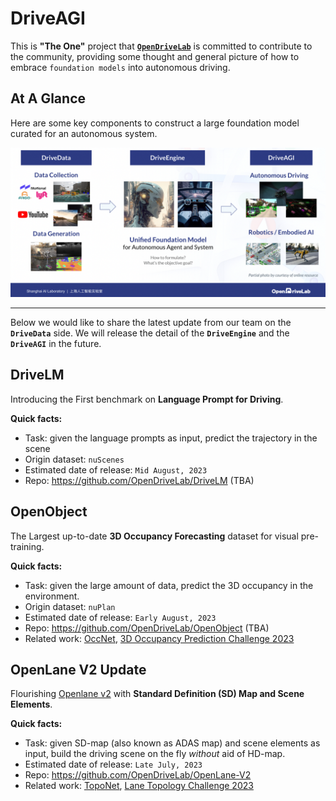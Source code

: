 # DriveAGI
This is **"The One"** project that [**`OpenDriveLab`**](https://opendrivelab.com/) is committed to contribute to the community, providing some thought and general picture of how to embrace `foundation models` into autonomous driving.

## At A Glance

Here are some key components to construct a large foundation model curated for an autonomous system.

![overview](assets/overview.png "overview")

---
Below we would like to share the latest update from our team on the **`DriveData`** side. We will release the detail of the **`DriveEngine`** and the **`DriveAGI`** in the future.

## DriveLM
Introducing the First benchmark on **Language Prompt for Driving**.

**Quick facts:**
- Task: given the language prompts as input, predict the trajectory in the scene
- Origin dataset: `nuScenes`
- Estimated date of release: `Mid August, 2023`
- Repo: https://github.com/OpenDriveLab/DriveLM (TBA)

## OpenObject
The Largest up-to-date **3D Occupancy Forecasting** dataset for visual pre-training.

**Quick facts:**
- Task: given the large amount of data, predict the 3D occupancy in the environment. 
- Origin dataset: `nuPlan`
- Estimated date of release: `Early August, 2023`
- Repo: https://github.com/OpenDriveLab/OpenObject (TBA)
- Related work: [OccNet](https://github.com/OpenDriveLab/OccNet), [3D Occupancy Prediction Challenge 2023](https://opendrivelab.com/AD23Challenge.html#3d_occupancy_prediction) 

## OpenLane V2 Update
Flourishing [Openlane v2](https://github.com/OpenDriveLab/OpenLane-V2) with **Standard Definition (SD) Map and Scene Elements**.

**Quick facts:**
- Task: given SD-map (also known as ADAS map) and scene elements as input, build the driving scene on the fly _without_ aid of HD-map. 
- Estimated date of release: `Late July, 2023`
- Repo: https://github.com/OpenDriveLab/OpenLane-V2
- Related work: [TopoNet](https://github.com/OpenDriveLab/TopoNet), [Lane Topology Challenge 2023](https://opendrivelab.com/AD23Challenge.html#openlane_topology) 

